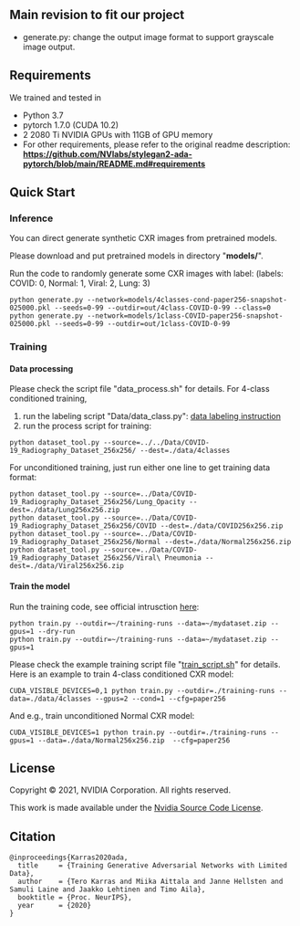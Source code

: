 ## Main revision to fit our project
- generate.py: change the output image format to support grayscale image output.

## Requirements
We trained and tested in
- Python 3.7
- pytorch 1.7.0 (CUDA 10.2)
- 2 2080 Ti NVIDIA GPUs with 11GB of GPU memory
- For other requirements, please refer to the original readme description: **https://github.com/NVlabs/stylegan2-ada-pytorch/blob/main/README.md#requirements**

## Quick Start
### Inference

You can direct generate synthetic CXR images from pretrained models.

Please download and put pretrained models in directory "**models/**".

Run the code to randomly generate some CXR images with label: (labels: COVID: 0, Normal: 1, Viral: 2, Lung: 3)
<pre><code>python generate.py --network=models/4classes-cond-paper256-snapshot-025000.pkl --seeds=0-99 --outdir=out/4class-COVID-0-99 --class=0
python generate.py --network=models/1class-COVID-paper256-snapshot-025000.pkl --seeds=0-99 --outdir=out/1class-COVID-0-99 
</code></pre>


### Training
#### Data processing
Please check the script file "data_process.sh" for details.
For 4-class conditioned training, 
1. run the labeling script "Data/data_class.py":
[data labeling instruction](../../Data#3-generate-data-labeling-file-for-image-synthesis-training-optional) 
2. run the process script for training:
<pre><code>python dataset_tool.py --source=../../Data/COVID-19_Radiography_Dataset_256x256/ --dest=./data/4classes</code></pre>

For unconditioned training, just run either one line to get training data format:
<pre><code>python dataset_tool.py --source=../Data/COVID-19_Radiography_Dataset_256x256/Lung_Opacity --dest=./data/Lung256x256.zip 
python dataset_tool.py --source=../Data/COVID-19_Radiography_Dataset_256x256/COVID --dest=./data/COVID256x256.zip 
python dataset_tool.py --source=../Data/COVID-19_Radiography_Dataset_256x256/Normal --dest=./data/Normal256x256.zip 
python dataset_tool.py --source=../Data/COVID-19_Radiography_Dataset_256x256/Viral\ Pneumonia --dest=./data/Viral256x256.zip
</code></pre>

#### Train the model
Run the training code, see official intrusction [here](https://github.com/NVlabs/stylegan2-ada-pytorch/blob/main/README.md#training-new-networks):
<pre><code>python train.py --outdir=~/training-runs --data=~/mydataset.zip --gpus=1 --dry-run
python train.py --outdir=~/training-runs --data=~/mydataset.zip --gpus=1</code></pre>

Please check the example training script file "[train_script.sh](./train_script.sh)" for details.
Here is an example to train 4-class conditioned CXR model:
<pre><code>CUDA_VISIBLE_DEVICES=0,1 python train.py --outdir=./training-runs --data=./data/4classes --gpus=2 --cond=1 --cfg=paper256</code></pre>

And e.g., train unconditioned Normal CXR model:
<pre><code>CUDA_VISIBLE_DEVICES=1 python train.py --outdir=./training-runs --gpus=1 --data=./data/Normal256x256.zip  --cfg=paper256</code></pre>

## License

Copyright &copy; 2021, NVIDIA Corporation. All rights reserved.

This work is made available under the [Nvidia Source Code License](https://nvlabs.github.io/stylegan2-ada-pytorch/license.html).

## Citation

```
@inproceedings{Karras2020ada,
  title     = {Training Generative Adversarial Networks with Limited Data},
  author    = {Tero Karras and Miika Aittala and Janne Hellsten and Samuli Laine and Jaakko Lehtinen and Timo Aila},
  booktitle = {Proc. NeurIPS},
  year      = {2020}
}
```


